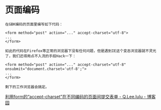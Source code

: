 # 页面编码

```
在GBK编码的页面里编写如下代码：

<form method="post" action="..." accept-charset="utf-8">
...
</form>

如此的代码在Firefox等正常的浏览器下没有任何问题，但是遇到IE这个变态浏览器就不灵光了，我们还得用点不入流的手段Hack一下：

<form method="post" action="..." accept-charset="utf-8" onsubmit="document.charset='utf-8';">
...
</form>

剩下的工作浏览器会搞定。
```
[利用form的“accept-charset”在不同编码的页面间提交表单 - Q.Lee.lulu - 博客园](https://www.cnblogs.com/QLeelulu/archive/2009/03/17/1414064.html)
